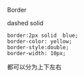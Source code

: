 Border

dashed solid

```
border:2px solid  blue;
border-color: yellow;
border-style:double;
border-width: 10px;
```

都可以分为上下左右

